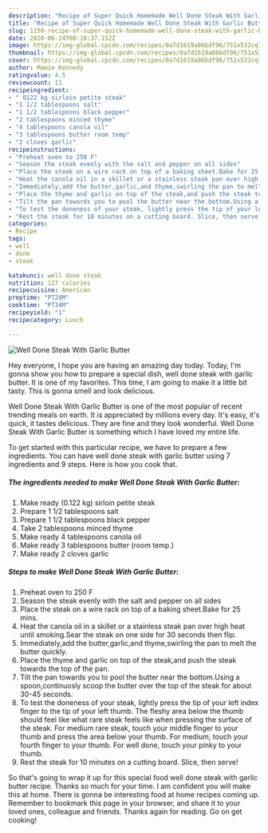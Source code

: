 ```yaml
---
description: "Recipe of Super Quick Homemade Well Done Steak With Garlic Butter"
title: "Recipe of Super Quick Homemade Well Done Steak With Garlic Butter"
slug: 1150-recipe-of-super-quick-homemade-well-done-steak-with-garlic-butter
date: 2020-06-24T08:10:37.152Z
image: https://img-global.cpcdn.com/recipes/0a7d1619a86bdf96/751x532cq70/well-done-steak-with-garlic-butter-recipe-main-photo.jpg
thumbnail: https://img-global.cpcdn.com/recipes/0a7d1619a86bdf96/751x532cq70/well-done-steak-with-garlic-butter-recipe-main-photo.jpg
cover: https://img-global.cpcdn.com/recipes/0a7d1619a86bdf96/751x532cq70/well-done-steak-with-garlic-butter-recipe-main-photo.jpg
author: Mamie Kennedy
ratingvalue: 4.5
reviewcount: 11
recipeingredient:
- " 0122 kg sirloin petite steak"
- "1 1/2 tablespoons salt"
- "1 1/2 tablespoons black pepper"
- "2 tablespoons minced thyme"
- "4 tablespoons canola oil"
- "3 tablespoons butter room temp"
- "2 cloves garlic"
recipeinstructions:
- "Preheat oven to 250 F"
- "Season the steak evenly with the salt and pepper on all sides"
- "Place the steak on a wire rack on top of a baking sheet.Bake for 25 mins."
- "Heat the canola oil in a skillet or a stainless steak pan over high heat until smoking.Sear the steak on one side for 30 seconds then flip."
- "Immediately,add the butter,garlic,and thyme,swirling the pan to melt the butter quickly."
- "Place the thyme and garlic on top of the steak,and push the steak towards the top of the pan."
- "Tilt the pan towards you to pool the butter near the bottom.Using a spoon,continuosly scoop the butter over the top of the steak for about 30-45 seconds."
- "To test the doneness of your steak, lightly press the tip of your left index finger to the tip of your left thumb. The fleshy area below the thumb should feel like what rare steak feels like when pressing the surface of the steak. For medium rare steak, touch your middle finger to your thumb and press the area below your thumb. For medium, touch your fourth finger to your thumb. For well done, touch your pinky to your thumb."
- "Rest the steak for 10 minutes on a cutting board. Slice, then serve!"
categories:
- Recipe
tags:
- well
- done
- steak

katakunci: well done steak 
nutrition: 127 calories
recipecuisine: American
preptime: "PT28M"
cooktime: "PT34M"
recipeyield: "1"
recipecategory: Lunch

---
```



![Well Done Steak With Garlic Butter](https://img-global.cpcdn.com/recipes/0a7d1619a86bdf96/751x532cq70/well-done-steak-with-garlic-butter-recipe-main-photo.jpg)

Hey everyone, I hope you are having an amazing day today. Today, I'm gonna show you how to prepare a special dish, well done steak with garlic butter. It is one of my favorites. This time, I am going to make it a little bit tasty. This is gonna smell and look delicious.

Well Done Steak With Garlic Butter is one of the most popular of recent trending meals on earth. It is appreciated by millions every day. It's easy, it's quick, it tastes delicious. They are fine and they look wonderful. Well Done Steak With Garlic Butter is something which I have loved my entire life.




To get started with this particular recipe, we have to prepare a few ingredients. You can have well done steak with garlic butter using 7 ingredients and 9 steps. Here is how you cook that.

<!--inarticleads1-->

##### The ingredients needed to make Well Done Steak With Garlic Butter:

1. Make ready  (0.122 kg) sirloin petite steak
1. Prepare 1 1/2 tablespoons salt
1. Prepare 1 1/2 tablespoons black pepper
1. Take 2 tablespoons minced thyme
1. Make ready 4 tablespoons canola oil
1. Make ready 3 tablespoons butter (room temp.)
1. Make ready 2 cloves garlic




<!--inarticleads2-->

##### Steps to make Well Done Steak With Garlic Butter:

1. Preheat oven to 250 F
1. Season the steak evenly with the salt and pepper on all sides
1. Place the steak on a wire rack on top of a baking sheet.Bake for 25 mins.
1. Heat the canola oil in a skillet or a stainless steak pan over high heat until smoking.Sear the steak on one side for 30 seconds then flip.
1. Immediately,add the butter,garlic,and thyme,swirling the pan to melt the butter quickly.
1. Place the thyme and garlic on top of the steak,and push the steak towards the top of the pan.
1. Tilt the pan towards you to pool the butter near the bottom.Using a spoon,continuosly scoop the butter over the top of the steak for about 30-45 seconds.
1. To test the doneness of your steak, lightly press the tip of your left index finger to the tip of your left thumb. The fleshy area below the thumb should feel like what rare steak feels like when pressing the surface of the steak. For medium rare steak, touch your middle finger to your thumb and press the area below your thumb. For medium, touch your fourth finger to your thumb. For well done, touch your pinky to your thumb.
1. Rest the steak for 10 minutes on a cutting board. Slice, then serve!




So that's going to wrap it up for this special food well done steak with garlic butter recipe. Thanks so much for your time. I am confident you will make this at home. There is gonna be interesting food at home recipes coming up. Remember to bookmark this page in your browser, and share it to your loved ones, colleague and friends. Thanks again for reading. Go on get cooking!
